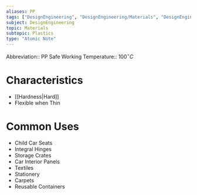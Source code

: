 ```yaml
---
aliases: PP
tags: ["DesignEngineering", "DesignEngineering/Materials", "DesignEngineering/Materials/Plastics", "DesignEngineering/Materials/Plastics/Materials"]
subject: DesignEngineering
topic: Materials
subtopic: Plastics
type: "Atomic Note"
---
```


Abbreviation:: PP
Safe Working Temperature:: $100^{\circ}C$

# Characteristics
 - [[Hardness|Hard]]
 - Flexible when Thin

# Common Uses
 - Child Car Seats
 - Integral Hinges
 - Storage Crates
 - Car Interior Panels
 - Textiles
 - Stationery
 - Carpets
 - Reusable Containers
